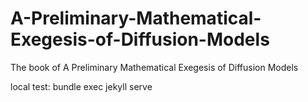 # A-Preliminary-Mathematical-Exegesis-of-Diffusion-Models
The book of A Preliminary Mathematical Exegesis of Diffusion Models



local test: bundle exec jekyll serve

